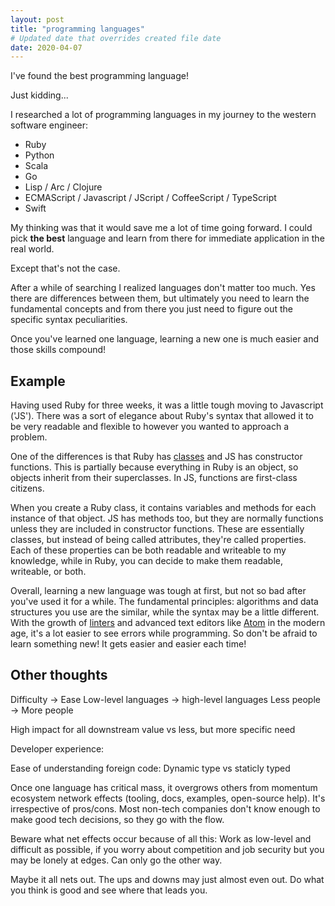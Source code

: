 ```yaml
---
layout: post
title: "programming languages"
# Updated date that overrides created file date
date: 2020-04-07
---
```


I've found the best programming language!

Just kidding...

I researched a lot of programming languages in my journey to the western software engineer:

* Ruby
* Python
* Scala
* Go
* Lisp / Arc / Clojure
* ECMAScript / Javascript / JScript / CoffeeScript / TypeScript
* Swift

My thinking was that it would save me a lot of time going forward. I could pick **the best** language and learn from there for immediate application in the real world. 

Except that's not the case. 

After a while of searching I realized languages don't matter too much. Yes there are differences between them, but ultimately you need to learn the fundamental concepts and from there you just need to figure out the specific syntax peculiarities. 

Once you've learned one language, learning a new one is much easier and those skills compound!

## Example

Having used Ruby for three weeks, it was a little tough moving to Javascript ('JS'). There was a sort of elegance about Ruby's syntax that allowed it to be very readable and flexible to however you wanted to approach a problem.

One of the differences is that Ruby has [classes][1] and JS has constructor functions. This is partially because everything in Ruby is an object, so objects inherit from their superclasses. In JS, functions are first-class citizens.

When you create a Ruby class, it contains variables and methods for each instance of that object. JS has methods too, but they are normally functions unless they are included in constructor functions. These are essentially classes, but instead of being called attributes, they're called properties. Each of these properties can be both readable and writeable to my knowledge, while in Ruby, you can decide to make them readable, writeable, or both.

Overall, learning a new language was tough at first, but not so bad after you've used it for a while. The fundamental principles: algorithms and data structures you use are the similar, while the syntax may be a little different. With the growth of [linters][2] and advanced text editors like [Atom][3] in the modern age, it's a lot easier to see errors while programming. So don't be afraid to learn something new! It gets easier and easier each time!

## Other thoughts

Difficulty -> Ease
Low-level languages -> high-level languages
Less people -> More people

High impact for all downstream value vs less, but more specific need

Developer experience:

Ease of understanding foreign code:
Dynamic type vs staticly typed

Once one language has critical mass, 
it overgrows others 
from momentum ecosystem network effects (tooling, docs, examples, open-source help).
It's irrespective of pros/cons.
Most non-tech companies don't know enough to make good tech decisions,
so they go with the flow.

Beware what net effects occur because of all this:
Work as low-level and difficult as possible,
if you worry about competition and job security
but you may be lonely at edges. 
Can only go the other way. 

Maybe it all nets out. 
The ups and downs may just almost even out. 
Do what you think is good 
and see where that leads you. 


[1]: /classes
[2]: https://en.wikipedia.org/wiki/Lint_(software)
[3]: https://atom.io/
